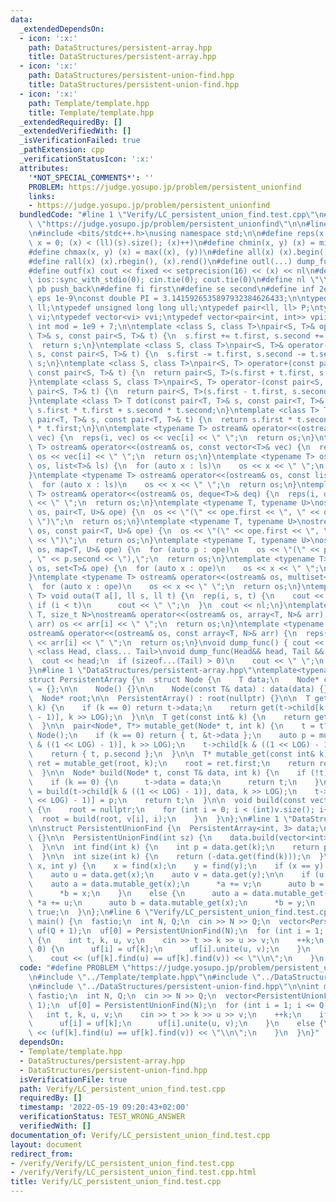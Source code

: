 ```yaml
---
data:
  _extendedDependsOn:
  - icon: ':x:'
    path: DataStructures/persistent-array.hpp
    title: DataStructures/persistent-array.hpp
  - icon: ':x:'
    path: DataStructures/persistent-union-find.hpp
    title: DataStructures/persistent-union-find.hpp
  - icon: ':x:'
    path: Template/template.hpp
    title: Template/template.hpp
  _extendedRequiredBy: []
  _extendedVerifiedWith: []
  _isVerificationFailed: true
  _pathExtension: cpp
  _verificationStatusIcon: ':x:'
  attributes:
    '*NOT_SPECIAL_COMMENTS*': ''
    PROBLEM: https://judge.yosupo.jp/problem/persistent_unionfind
    links:
    - https://judge.yosupo.jp/problem/persistent_unionfind
  bundledCode: "#line 1 \"Verify/LC_persistent_union_find.test.cpp\"\n#define PROBLEM\
    \ \"https://judge.yosupo.jp/problem/persistent_unionfind\"\n\n#line 1 \"Template/template.hpp\"\
    \n#include <bits/stdc++.h>\nusing namespace std;\n\n#define reps(x, s) for (ll\
    \ x = 0; (x) < (ll)(s).size(); (x)++)\n#define chmin(x, y) (x) = min((x), (y))\n\
    #define chmax(x, y) (x) = max((x), (y))\n#define all(x) (x).begin(), (x).end()\n\
    #define rall(x) (x).rbegin(), (x).rend()\n#define outl(...) dump_func(__VA_ARGS__)\n\
    #define outf(x) cout << fixed << setprecision(16) << (x) << nl\n#define fastio\
    \ ios::sync_with_stdio(0); cin.tie(0); cout.tie(0)\n#define nl \"\\n\"\n#define\
    \ pb push_back\n#define fi first\n#define se second\n#define inf 2e18\n#define\
    \ eps 1e-9\nconst double PI = 3.1415926535897932384626433;\n\ntypedef long long\
    \ ll;\ntypedef unsigned long long ull;\ntypedef pair<ll, ll> P;\ntypedef vector<int>\
    \ vi;\ntypedef vector<vi> vvi;\ntypedef vector<pair<int, int>> vpii;\n\nconst\
    \ int mod = 1e9 + 7;\n\ntemplate <class S, class T>\npair<S, T>& operator+=(pair<S,\
    \ T>& s, const pair<S, T>& t) {\n  s.first += t.first, s.second += t.second;\n\
    \  return s;\n}\ntemplate <class S, class T>\npair<S, T>& operator-=(pair<S, T>&\
    \ s, const pair<S, T>& t) {\n  s.first -= t.first, s.second -= t.second;\n  return\
    \ s;\n}\ntemplate <class S, class T>\npair<S, T> operator+(const pair<S, T>& s,\
    \ const pair<S, T>& t) {\n  return pair<S, T>(s.first + t.first, s.second + t.second);\n\
    }\ntemplate <class S, class T>\npair<S, T> operator-(const pair<S, T>& s, const\
    \ pair<S, T>& t) {\n  return pair<S, T>(s.first - t.first, s.second - t.second);\n\
    }\ntemplate <class T> T dot(const pair<T, T>& s, const pair<T, T>& t) {\n  return\
    \ s.first * t.first + s.second * t.second;\n}\ntemplate <class T> T cross(const\
    \ pair<T, T>& s, const pair<T, T>& t) {\n  return s.first * t.second - s.second\
    \ * t.first;\n}\n\ntemplate <typename T> ostream& operator<<(ostream& os, vector<T>&\
    \ vec) {\n  reps(i, vec) os << vec[i] << \" \";\n  return os;\n}\ntemplate <typename\
    \ T> ostream& operator<<(ostream& os, const vector<T>& vec) {\n  reps(i, vec)\
    \ os << vec[i] << \" \";\n  return os;\n}\ntemplate <typename T> ostream& operator<<(ostream&\
    \ os, list<T>& ls) {\n  for (auto x : ls)\n    os << x << \" \";\n  return os;\n\
    }\ntemplate <typename T> ostream& operator<<(ostream& os, const list<T>& ls) {\n\
    \  for (auto x : ls)\n    os << x << \" \";\n  return os;\n}\ntemplate <typename\
    \ T> ostream& operator<<(ostream& os, deque<T>& deq) {\n  reps(i, deq) os << deq[i]\
    \ << \" \";\n  return os;\n}\ntemplate <typename T, typename U>\nostream& operator<<(ostream&\
    \ os, pair<T, U>& ope) {\n  os << \"(\" << ope.first << \", \" << ope.second <<\
    \ \")\";\n  return os;\n}\ntemplate <typename T, typename U>\nostream& operator<<(ostream&\
    \ os, const pair<T, U>& ope) {\n  os << \"(\" << ope.first << \", \" << ope.second\
    \ << \")\";\n  return os;\n}\ntemplate <typename T, typename U>\nostream& operator<<(ostream&\
    \ os, map<T, U>& ope) {\n  for (auto p : ope)\n    os << \"(\" << p.first << \"\
    , \" << p.second << \"),\";\n  return os;\n}\ntemplate <typename T> ostream& operator<<(ostream&\
    \ os, set<T>& ope) {\n  for (auto x : ope)\n    os << x << \" \";\n  return os;\n\
    }\ntemplate <typename T> ostream& operator<<(ostream& os, multiset<T>& ope) {\n\
    \  for (auto x : ope)\n    os << x << \" \";\n  return os;\n}\ntemplate <typename\
    \ T> void outa(T a[], ll s, ll t) {\n  rep(i, s, t) {\n    cout << a[i];\n   \
    \ if (i < t)\n      cout << \" \";\n  }\n  cout << nl;\n}\ntemplate <typename\
    \ T, size_t N>\nostream& operator<<(ostream& os, array<T, N>& arr) {\n  reps(i,\
    \ arr) os << arr[i] << \" \";\n  return os;\n}\ntemplate <typename T, size_t N>\n\
    ostream& operator<<(ostream& os, const array<T, N>& arr) {\n  reps(i, arr) os\
    \ << arr[i] << \" \";\n  return os;\n}\nvoid dump_func() { cout << nl; }\ntemplate\
    \ <class Head, class... Tail>\nvoid dump_func(Head&& head, Tail &&...tail) {\n\
    \  cout << head;\n  if (sizeof...(Tail) > 0)\n    cout << \" \";\n  dump_func(std::move(tail)...);\n\
    }\n#line 1 \"DataStructures/persistent-array.hpp\"\ntemplate<typename T, int LOG>\n\
    struct PersistentArray {\n  struct Node {\n    T data;\n    Node* child[1 << LOG]\
    \ = {};\n\n    Node() {}\n\n    Node(const T& data) : data(data) {}\n  };\n\n\
    \  Node* root;\n\n  PersistentArray() : root(nullptr) {}\n\n  T get(Node* t, int\
    \ k) {\n    if (k == 0) return t->data;\n    return get(t->child[k & ((1 << LOG)\
    \ - 1)], k >> LOG);\n  }\n\n  T get(const int& k) {\n    return get(root, k);\n\
    \  }\n\n  pair<Node*, T*> mutable_get(Node* t, int k) {\n    t = t?new Node(*t):new\
    \ Node();\n    if (k == 0) return { t, &t->data };\n    auto p = mutable_get(t->child[k\
    \ & ((1 << LOG) - 1)], k >> LOG);\n    t->child[k & ((1 << LOG) - 1)] = p.first;\n\
    \    return { t, p.second };\n  }\n\n  T* mutable_get(const int& k) {\n    auto\
    \ ret = mutable_get(root, k);\n    root = ret.first;\n    return ret.second;\n\
    \  }\n\n  Node* build(Node* t, const T& data, int k) {\n    if (!t) t = new Node();\n\
    \    if (k == 0) {\n      t->data = data;\n      return t;\n    }\n    auto p\
    \ = build(t->child[k & ((1 << LOG) - 1)], data, k >> LOG);\n    t->child[k & ((1\
    \ << LOG) - 1)] = p;\n    return t;\n  }\n\n  void build(const vector< T >& v)\
    \ {\n    root = nullptr;\n    for (int i = 0; i < (int)v.size(); i++) {\n    \
    \  root = build(root, v[i], i);\n    }\n  }\n};\n#line 1 \"DataStructures/persistent-union-find.hpp\"\
    \n\nstruct PersistentUnionFind {\n  PersistentArray<int, 3> data;\n\n  PersistentUnionFind()\
    \ {}\n\n  PersistentUnionFind(int sz) {\n    data.build(vector<int>(sz, -1));\n\
    \  }\n\n  int find(int k) {\n    int p = data.get(k);\n    return p >= 0?find(p):k;\n\
    \  }\n\n  int size(int k) {\n    return (-data.get(find(k)));\n  }\n\n  bool unite(int\
    \ x, int y) {\n    x = find(x);\n    y = find(y);\n    if (x == y) return false;\n\
    \    auto u = data.get(x);\n    auto v = data.get(y);\n\n    if (u < v) {\n  \
    \    auto a = data.mutable_get(x);\n      *a += v;\n      auto b = data.mutable_get(y);\n\
    \      *b = x;\n    }\n    else {\n      auto a = data.mutable_get(y);\n     \
    \ *a += u;\n      auto b = data.mutable_get(x);\n      *b = y;\n    }\n    return\
    \ true;\n  }\n};\n#line 6 \"Verify/LC_persistent_union_find.test.cpp\"\n\nint\
    \ main() {\n  fastio;\n  int N, Q;\n  cin >> N >> Q;\n  vector<PersistentUnionFind>\
    \ uf(Q + 1);\n  uf[0] = PersistentUnionFind(N);\n  for (int i = 1; i <= Q; i++)\
    \ {\n    int t, k, u, v;\n    cin >> t >> k >> u >> v;\n    ++k;\n    if (t ==\
    \ 0) {\n      uf[i] = uf[k];\n      uf[i].unite(u, v);\n    }\n    else {\n  \
    \    cout << (uf[k].find(u) == uf[k].find(v)) << \"\\n\";\n    }\n  }\n}\n"
  code: "#define PROBLEM \"https://judge.yosupo.jp/problem/persistent_unionfind\"\n\
    \n#include \"../Template/template.hpp\"\n#include \"../DataStructures/persistent-array.hpp\"\
    \n#include \"../DataStructures/persistent-union-find.hpp\"\n\nint main() {\n \
    \ fastio;\n  int N, Q;\n  cin >> N >> Q;\n  vector<PersistentUnionFind> uf(Q +\
    \ 1);\n  uf[0] = PersistentUnionFind(N);\n  for (int i = 1; i <= Q; i++) {\n \
    \   int t, k, u, v;\n    cin >> t >> k >> u >> v;\n    ++k;\n    if (t == 0) {\n\
    \      uf[i] = uf[k];\n      uf[i].unite(u, v);\n    }\n    else {\n      cout\
    \ << (uf[k].find(u) == uf[k].find(v)) << \"\\n\";\n    }\n  }\n}"
  dependsOn:
  - Template/template.hpp
  - DataStructures/persistent-array.hpp
  - DataStructures/persistent-union-find.hpp
  isVerificationFile: true
  path: Verify/LC_persistent_union_find.test.cpp
  requiredBy: []
  timestamp: '2022-05-19 09:20:43+02:00'
  verificationStatus: TEST_WRONG_ANSWER
  verifiedWith: []
documentation_of: Verify/LC_persistent_union_find.test.cpp
layout: document
redirect_from:
- /verify/Verify/LC_persistent_union_find.test.cpp
- /verify/Verify/LC_persistent_union_find.test.cpp.html
title: Verify/LC_persistent_union_find.test.cpp
---
```

